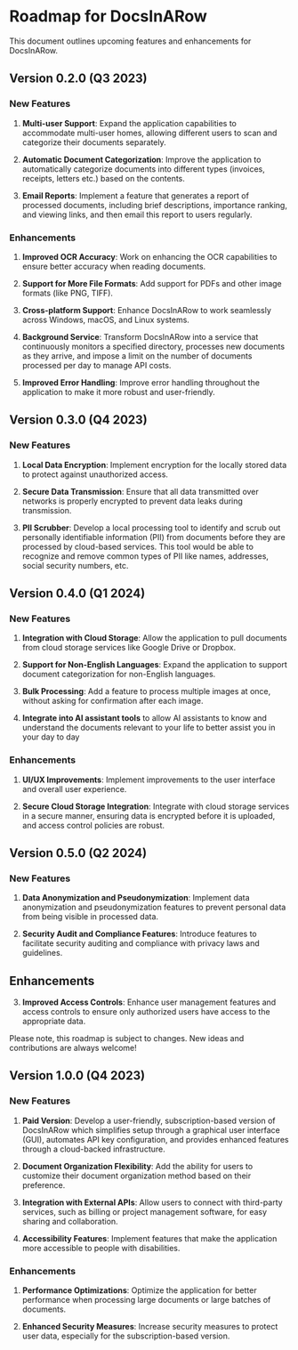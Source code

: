 # Roadmap for DocsInARow

This document outlines upcoming features and enhancements for DocsInARow.

## Version 0.2.0 (Q3 2023)

### New Features

1. **Multi-user Support**: Expand the application capabilities to accommodate multi-user homes, allowing different users to scan and categorize their documents separately.

2. **Automatic Document Categorization**: Improve the application to automatically categorize documents into different types (invoices, receipts, letters etc.) based on the contents.

3. **Email Reports**: Implement a feature that generates a report of processed documents, including brief descriptions, importance ranking, and viewing links, and then email this report to users regularly.

### Enhancements

1. **Improved OCR Accuracy**: Work on enhancing the OCR capabilities to ensure better accuracy when reading documents.

2. **Support for More File Formats**: Add support for PDFs and other image formats (like PNG, TIFF).

3. **Cross-platform Support**: Enhance DocsInARow to work seamlessly across Windows, macOS, and Linux systems.

4. **Background Service**: Transform DocsInARow into a service that continuously monitors a specified directory, processes new documents as they arrive, and impose a limit on the number of documents processed per day to manage API costs.

5. **Improved Error Handling**: Improve error handling throughout the application to make it more robust and user-friendly.

## Version 0.3.0 (Q4 2023)

### New Features

1. **Local Data Encryption**: Implement encryption for the locally stored data to protect against unauthorized access.

2. **Secure Data Transmission**: Ensure that all data transmitted over networks is properly encrypted to prevent data leaks during transmission.

3. **PII Scrubber**: Develop a local processing tool to identify and scrub out personally identifiable information (PII) from documents before they are processed by cloud-based services. This tool would be able to recognize and remove common types of PII like names, addresses, social security numbers, etc.

## Version 0.4.0 (Q1 2024)

### New Features

1. **Integration with Cloud Storage**: Allow the application to pull documents from cloud storage services like Google Drive or Dropbox.

2. **Support for Non-English Languages**: Expand the application to support document categorization for non-English languages.

3. **Bulk Processing**: Add a feature to process multiple images at once, without asking for confirmation after each image.

4. **Integrate into AI assistant tools** to allow AI assistants to know and understand the documents relevant to your life to better assist you in your day to day

### Enhancements

1. **UI/UX Improvements**: Implement improvements to the user interface and overall user experience.

2. **Secure Cloud Storage Integration**: Integrate with cloud storage services in a secure manner, ensuring data is encrypted before it is uploaded, and access control policies are robust.

## Version 0.5.0 (Q2 2024)

### New Features

1. **Data Anonymization and Pseudonymization**: Implement data anonymization and pseudonymization features to prevent personal data from being visible in processed data.

2. **Security Audit and Compliance Features**: Introduce features to facilitate security auditing and compliance with privacy laws and guidelines.

## Enhancements

3. **Improved Access Controls**: Enhance user management features and access controls to ensure only authorized users have access to the appropriate data.


Please note, this roadmap is subject to changes. New ideas and contributions are always welcome!

## Version 1.0.0 (Q4 2023)

### New Features

1. **Paid Version**: Develop a user-friendly, subscription-based version of DocsInARow which simplifies setup through a graphical user interface (GUI), automates API key configuration, and provides enhanced features through a cloud-backed infrastructure.

2. **Document Organization Flexibility**: Add the ability for users to customize their document organization method based on their preference.

3. **Integration with External APIs**: Allow users to connect with third-party services, such as billing or project management software, for easy sharing and collaboration.

4. **Accessibility Features**: Implement features that make the application more accessible to people with disabilities.

### Enhancements

1. **Performance Optimizations**: Optimize the application for better performance when processing large documents or large batches of documents.

2. **Enhanced Security Measures**: Increase security measures to protect user data, especially for the subscription-based version.
